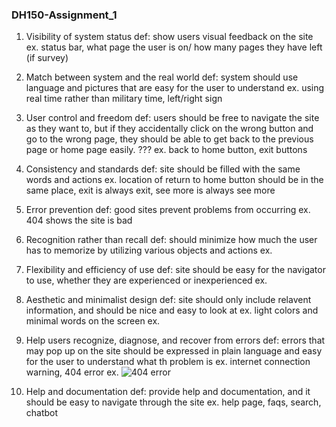### **DH150-Assignment_1**

1. Visibility of system status
     def: show users visual feedback on the site
     ex. status bar, what page the user is on/ how many pages they have left (if survey)

2. Match between system and the real world
     def: system should use language and pictures that are easy for the user to understand
     ex. using real time rather than military time, left/right sign

3. User control and freedom
     def: users should be free to navigate the site as they want to, but if they accidentally click on the wrong button and go to the wrong page, they should be able to get back to the previous page or home page easily.   ???
     ex. back to home button, exit buttons

4. Consistency and standards
     def: site should be filled with the same words and actions
     ex. location of return to home button should be in the same place, exit is always exit, see more is always see more

5. Error prevention
     def: good sites prevent problems from occurring
     ex. 404 shows the site is bad
     
6. Recognition rather than recall
     def: should minimize how much the user has to memorize by utilizing various objects and actions
     ex. 

7. Flexibility and efficiency of use
     def: site should be easy for the navigator to use, whether they are experienced or inexperienced 
     ex. 

8. Aesthetic and minimalist design
     def: site should only include relavent information, and should be nice and easy to look at
     ex. light colors and minimal words on the screen
     ex. 

9. Help users recognize, diagnose, and recover from errors
     def: errors that may pop up on the site should be expressed in plain language and easy for the user to understand what th problem is
     ex. internet connection warning, 404 error
     ex. ![404 error](https://user-images.githubusercontent.com/59623119/71935866-c5974980-315c-11ea-8671-7dd19d136874.png)
     
10. Help and documentation
      def: provide help and documentation, and it should be easy to navigate through the site
      ex. help page, faqs, search, chatbot

